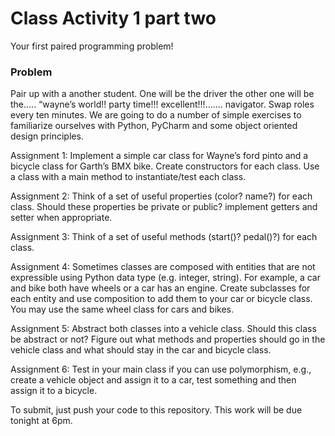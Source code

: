 # Class Activity 1 part two

Your first paired programming problem!

### Problem
 	
Pair up with a another student. One will be the driver the other one will be the..... “wayne’s world!! party time!!! excellent!!!....... navigator. Swap roles every ten minutes. We are going to do a number of simple exercises to familiarize ourselves with Python, PyCharm and some object oriented design principles.              

Assignment 1: Implement a simple car class for Wayne’s ford pinto and a bicycle class for  Garth’s BMX bike.  Create constructors for each class. Use a class with a main method to instantiate/test each class. 

Assignment 2: Think of a set of useful properties (color? name?) for each class. Should these properties be private or public? implement getters and setter when appropriate. 

Assignment 3: Think of a set of useful methods (start()? pedal()?) for each class. 

Assignment 4:  Sometimes classes are composed with entities that are not expressible using Python data type (e.g. integer, string).  For example, a car and bike both have wheels or a car has an engine. Create subclasses for each entity and use composition to add them to your car or bicycle class. You may use the same wheel class for cars and bikes. 

Assignment 5: Abstract both classes into a vehicle class. Should this class be abstract or not? Figure out what methods and properties should go in the vehicle class and what should stay in the car and bicycle class. 

Assignment 6: Test in your main class if you can use polymorphism, e.g., create a vehicle object and assign it to a car, test something and then assign it to a bicycle. 

To submit, just push your code to this repository. This work will be due tonight at 6pm.
